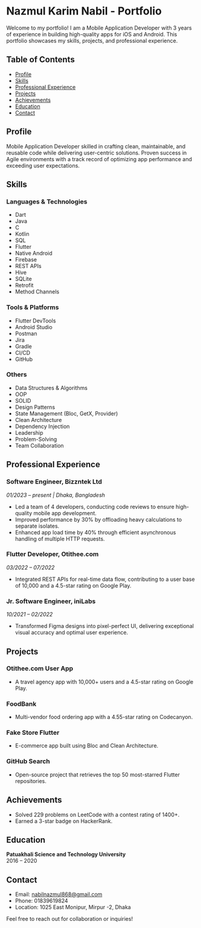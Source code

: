 # Nazmul Karim Nabil - Portfolio

Welcome to my portfolio! I am a Mobile Application Developer with 3 years of experience in building high-quality apps for iOS and Android. This portfolio showcases my skills, projects, and professional experience.

## Table of Contents

- [Profile](#profile)
- [Skills](#skills)
- [Professional Experience](#professional-experience)
- [Projects](#projects)
- [Achievements](#achievements)
- [Education](#education)
- [Contact](#contact)

## Profile
Mobile Application Developer skilled in crafting clean, maintainable, and reusable code while delivering user-centric solutions. Proven success in Agile environments with a track record of optimizing app performance and exceeding user expectations.

## Skills
### Languages & Technologies
- Dart
- Java
- C
- Kotlin
- SQL
- Flutter
- Native Android
- Firebase
- REST APIs
- Hive
- SQLite
- Retrofit
- Method Channels

### Tools & Platforms
- Flutter DevTools
- Android Studio
- Postman
- Jira
- Gradle
- CI/CD
- GitHub

### Others
- Data Structures & Algorithms
- OOP
- SOLID
- Design Patterns
- State Management (Bloc, GetX, Provider)
- Clean Architecture
- Dependency Injection
- Leadership
- Problem-Solving
- Team Collaboration

## Professional Experience
### Software Engineer, Bizzntek Ltd
*01/2023 – present | Dhaka, Bangladesh*
- Led a team of 4 developers, conducting code reviews to ensure high-quality mobile app development.
- Improved performance by 30% by offloading heavy calculations to separate isolates.
- Enhanced app load time by 40% through efficient asynchronous handling of multiple HTTP requests.

### Flutter Developer, Otithee.com
*03/2022 – 07/2022*
- Integrated REST APIs for real-time data flow, contributing to a user base of 10,000 and a 4.5-star rating on Google Play.

### Jr. Software Engineer, iniLabs
*10/2021 – 02/2022*
- Transformed Figma designs into pixel-perfect UI, delivering exceptional visual accuracy and optimal user experience.

## Projects
### Otithee.com User App
- A travel agency app with 10,000+ users and a 4.5-star rating on Google Play.

### FoodBank
- Multi-vendor food ordering app with a 4.55-star rating on Codecanyon.

### Fake Store Flutter
- E-commerce app built using Bloc and Clean Architecture.

### GitHub Search
- Open-source project that retrieves the top 50 most-starred Flutter repositories.

## Achievements
- Solved 229 problems on LeetCode with a contest rating of 1400+.
- Earned a 3-star badge on HackerRank.

## Education
**Patuakhali Science and Technology University**  
2016 – 2020

## Contact
- Email: [nabilnazmul868@gmail.com](mailto:nabilnazmul868@gmail.com)
- Phone: 01839619824
- Location: 1025 East Monipur, Mirpur -2, Dhaka

Feel free to reach out for collaboration or inquiries!
